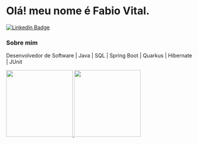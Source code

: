 # Olá! meu nome é Fabio Vital.
[![Linkedin Badge](https://img.shields.io/badge/-LinkedIn-blue?style=flat-square&logo=Linkedin&logoColor=white&link=https://www.linkedin.com/in/marianne-dutra-0086801a1/)](https://www.linkedin.com/in/fabio-vital-7b98b1233/)


### Sobre mim
Desenvolvedor de Software | Java | SQL | Spring Boot | Quarkus | Hibernate | JUnit

<div>
 <a href="https://github.com/FabioVLucena">
 <img height="180em" src="https://readme-stats-qlusq8ce4-fabiovlucena.vercel.app/api?username=fabiovlucena&show_icons=true&theme=algolia&include_all_commits=true&count_private=false"/>
 <img height="180em" src="https://readme-stats-qlusq8ce4-fabiovlucena.vercel.app/api/top-langs/?username=fabiovlucena&layout=compact&langs_count=7&theme=algolia"/>                       
</div>

<!--
**FabioVLucena/FabioVLucena** is a ✨ _special_ ✨ repository because its `README.md` (this file) appears on your GitHub profile.

Here are some ideas to get you started:

- 🔭 I’m currently working on ...
- 🌱 I’m currently learning ...
- 👯 I’m looking to collaborate on ...
- 🤔 I’m looking for help with ...
- 💬 Ask me about ...
- 📫 How to reach me: ...
- 😄 Pronouns: ...
- ⚡ Fun fact: ...
-->

